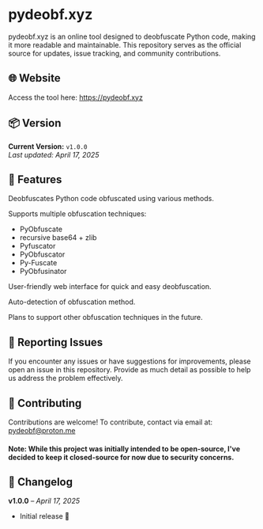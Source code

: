 # pydeobf.xyz
pydeobf.xyz is an online tool designed to deobfuscate Python code, making it more readable and maintainable. This repository serves as the official source for updates, issue tracking, and community contributions.​


## 🌐 Website
Access the tool here: https://pydeobf.xyz​


## 📦 Version

**Current Version:** `v1.0.0`  
_Last updated: April 17, 2025_


## 🚀 Features
Deobfuscates Python code obfuscated using various methods.

Supports multiple obfuscation techniques:
- PyObfuscate
- recursive base64 + zlib
- Pyfuscator
- PyObfuscator
- Py-Fuscate
- PyObfusinator

User-friendly web interface for quick and easy deobfuscation.

Auto-detection of obfuscation method.

Plans to support other obfuscation techniques in the future.


## 🐛 Reporting Issues
If you encounter any issues or have suggestions for improvements, please open an issue in this repository.
Provide as much detail as possible to help us address the problem effectively.


## 🤝 Contributing
Contributions are welcome! To contribute, contact via email at: pydeobf@proton.me


#### Note: While this project was initially intended to be open-source, I've decided to keep it closed-source for now due to security concerns.


## 📝 Changelog

**v1.0.0** – _April 17, 2025_  
- Initial release 🎉
